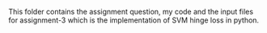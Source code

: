 This folder contains the assignment question, my code and the input files for assignment-3 which is the implementation of SVM hinge loss in python.
